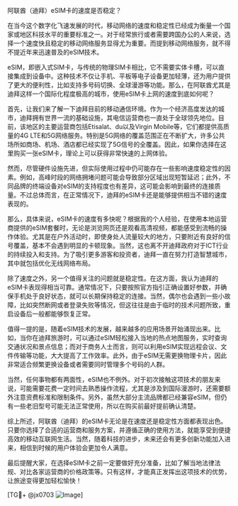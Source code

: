 阿联酋（迪拜）eSIM卡的速度是否稳定？

在当今这个数字化飞速发展的时代，移动网络的速度和稳定性已经成为衡量一个国家或地区科技水平的重要标准之一。对于经常旅行或者需要跨国办公的人来说，选择一个速度快且稳定的移动网络服务显得尤为重要。而提到移动网络服务，就不得不提近年来迅速普及的eSIM技术。

eSIM，即嵌入式SIM卡，与传统的物理SIM卡相比，它不需要实体卡槽，可以直接集成到设备中。这种技术不仅让手机、平板等电子设备更加轻薄，还为用户提供了更大的便利性，比如支持多号码切换、全球漫游等功能。那么，在阿联酋尤其是迪拜这样一个国际化程度极高的城市，使用eSIM卡上网的速度到底如何呢？

首先，让我们来了解一下迪拜目前的移动通信环境。作为一个经济高度发达的城市，迪拜拥有世界一流的基础设施，其电信运营商也一直处于全球领先地位。目前，该地区的主要运营商包括Etisalat、du以及Virgin Mobile等，它们都提供高质量的4G LTE和5G网络服务。特别是5G网络的覆盖范围正在不断扩大，许多公共场所如商场、机场、酒店都已经实现了5G信号的全覆盖。因此，如果你选择在这里购买一张eSIM卡，理论上可以获得非常快速的上网体验。

然而，尽管硬件设施先进，但实际使用过程中仍可能存在一些影响速度稳定性的因素。例如，高峰时段的网络拥堵问题可能会导致部分区域出现短暂延迟；此外，不同品牌的终端设备对eSIM的支持程度也有差异，这可能会影响到最终的连接质量。不过总体而言，在正常情况下，迪拜的eSIM卡还是能够提供相当不错的速度表现的。

那么，具体来说，eSIM卡的速度有多快呢？根据我的个人经验，在使用本地运营商提供的eSIM套餐时，无论是浏览网页还是观看高清视频，都能感受到流畅的操作体验。尤其是在户外活动时，即使身处人流量较大的地方，只要附近有良好的信号覆盖，基本不会遇到明显的卡顿现象。当然，这也离不开迪拜政府对于ICT行业的持续投入和支持。为了吸引更多游客和投资者，迪拜一直在努力打造智慧城市，其中就包括优化无线网络布局。

除了速度之外，另一个值得关注的问题就是稳定性。在这方面，我认为迪拜的eSIM卡表现得相当可靠。通常情况下，只要按照官方指引正确设置好参数，并确保手机处于良好状态，就可以长期保持稳定的连接。当然，偶尔也会遇到一些小故障，比如突然断网或者登录失败等情况，但这往往是由于临时的技术问题所致，重启设备后一般都能够恢复正常。

值得一提的是，随着eSIM技术的发展，越来越多的应用场景开始涌现出来。比如，当你在迪拜旅游时，可以通过eSIM轻松接入当地的热点地图服务，实时查询交通状况和景点信息；而对于商务人士而言，则可以利用eSIM实现远程会议、文件传输等功能，大大提高了工作效率。此外，由于eSIM无需更换物理卡片，因此非常适合频繁更换设备或者需要同时管理多个号码的人群。

当然，任何事物都有两面性，eSIM也不例外。对于初次接触这项技术的朋友来说，可能需要花费一定时间去熟悉操作流程，尤其是涉及到国际漫游时，还需要额外注意资费标准和限制条件。另外，虽然大部分主流品牌都已经兼容eSIM，但仍有一些老旧型号可能无法正常使用，所以在购买前最好提前确认清楚。

综上所述，阿联酋（迪拜）的eSIM卡无论是在速度还是稳定性方面都表现出色。只要你选择了合适的运营商和服务方案，并遵循正确的使用方法，就能享受到便捷高效的移动互联网生活。当然，随着科技的进步，未来还会有更多创新功能加入进来，相信到时候的用户体验会更加令人满意。

最后提醒大家，在选择eSIM卡之前一定要做好充分准备，比如了解当地法律法规、对比各家运营商的价格政策等。只有这样，才能真正发挥出这项技术的优势，让旅途变得更加轻松愉快！

[TG💪+ @jx0703 ![Image](https://github.com/user-attachments/assets/dbca1d08-cadb-493c-b0ec-ad6f7a83f270)]